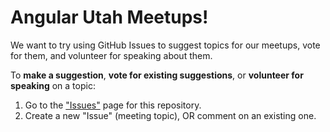 # Angular Utah Meetups!
We want to try using GitHub Issues to suggest topics for our meetups, vote for them, and volunteer for speaking about them.

To **make a suggestion**, **vote for existing suggestions**, or **volunteer for speaking** on a topic:

1. Go to the ["Issues"](https://github.com/AngularJSUtah/meetups/issues) page for this repository.
2. Create a new "Issue" (meeting topic), OR comment on an existing one.

